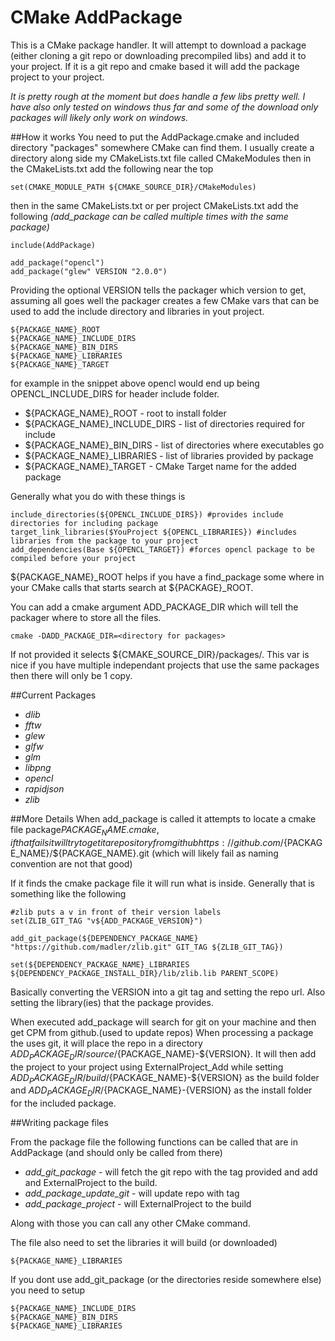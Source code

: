 CMake AddPackage
======

This is a CMake package handler. It will attempt to download a package (either cloning a git repo or downloading precompiled libs) and add it to your project. If it is a git repo and cmake based it will add the package project to your project.

_It is pretty rough at the moment but does handle a few libs pretty well. I have also only tested on windows thus far and some of the download only packages will likely only work on windows._

##How it works
You need to put the AddPackage.cmake and included directory "packages" somewhere CMake can find them. I usually create a directory along side my CMakeLists.txt file called CMakeModules then in the CMakeLists.txt add the following near the top

```
set(CMAKE_MODULE_PATH ${CMAKE_SOURCE_DIR}/CMakeModules)
```

then in the same CMakeLists.txt or per project CMakeLists.txt add the following _(add_package can be called multiple times with the same package)_

```
include(AddPackage)

add_package("opencl")
add_package("glew" VERSION "2.0.0")
```

Providing the optional VERSION tells the packager which version to get, assuming all goes well the packager creates a few CMake vars that can be used to add the include directory and libraries in yout project.
```
${PACKAGE_NAME}_ROOT
${PACKAGE_NAME}_INCLUDE_DIRS 
${PACKAGE_NAME}_BIN_DIRS
${PACKAGE_NAME}_LIBRARIES
${PACKAGE_NAME}_TARGET
```
for example in the snippet above opencl would end up being OPENCL_INCLUDE_DIRS for header include folder.
* ${PACKAGE_NAME}_ROOT - root to install folder
* ${PACKAGE_NAME}_INCLUDE_DIRS - list of directories required for include
* ${PACKAGE_NAME}_BIN_DIRS - list of directories where executables go
* ${PACKAGE_NAME}_LIBRARIES - list of libraries provided by package
* ${PACKAGE_NAME}_TARGET - CMake Target name for the added package

Generally what you do with these things is
```
include_directories(${OPENCL_INCLUDE_DIRS}) #provides include directories for including package
target_link_libraries($YouProject ${OPENCL_LIBRARIES}) #includes libraries from the package to your project
add_dependencies(Base ${OPENCL_TARGET}) #forces opencl package to be compiled before your project
```
${PACKAGE_NAME}_ROOT helps if you have a find_package some where in your CMake calls that starts search at ${PACKAGE}_ROOT.


You can add a cmake argument ADD_PACKAGE_DIR which will tell the packager where to store all the files. 
```
cmake -DADD_PACKAGE_DIR=<directory for packages>
```
If not provided it selects ${CMAKE_SOURCE_DIR}/packages/. This var is nice if you have multiple independant projects that use the same packages then there will only be 1 copy.


##Current Packages
* _dlib_
* _fftw_
* _glew_
* _glfw_
* _glm_
* _libpng_
* _opencl_
* _rapidjson_
* _zlib_

##More Details
When add_package is called it attempts to locate a cmake file package${PACKAGE_NAME}.cmake, if that fails it will try to get it a repository from github https://github.com/${PACKAGE_NAME}/${PACKAGE_NAME}.git (which will likely fail as naming convention are not that good)

If it finds the cmake package file it will run what is inside. Generally that is something like the following
```
#zlib puts a v in front of their version labels
set(ZLIB_GIT_TAG "v${ADD_PACKAGE_VERSION}")

add_git_package(${DEPENDENCY_PACKAGE_NAME} "https://github.com/madler/zlib.git" GIT_TAG ${ZLIB_GIT_TAG})

set(${DEPENDENCY_PACKAGE_NAME}_LIBRARIES ${DEPENDENCY_PACKAGE_INSTALL_DIR}/lib/zlib.lib PARENT_SCOPE)
```
Basically converting the VERSION into a git tag and setting the repo url. Also setting the library(ies) that the package provides.

When executed add_package will search for git on your machine and then get CPM from github.(used to update repos) When processing a package the uses git, it will place the repo in a directory ${ADD_PACKAGE_DIR}/source/${PACKAGE_NAME}-${VERSION}. It will then add the project to your project using ExternalProject_Add while setting ${ADD_PACKAGE_DIR}/build/${PACKAGE_NAME}-${VERSION} as the build folder and ${ADD_PACKAGE_DIR}/${PACKAGE_NAME}-{VERSION} as the install folder for the included package.

##Writing package files

From the package file the following functions can be called that are in AddPackage (and should only be called from there)
* _add_git_package_ - will fetch the git repo with the tag provided and add and ExternalProject to the build.
* _add_package_update_git_ - will update repo with tag
* _add_package_project_ - will ExternalProject to the build

Along with those you can call any other CMake command. 

The file also need to set the libraries it will build (or downloaded)
```
${PACKAGE_NAME}_LIBRARIES
```

If you dont use add_git_package (or the directories reside somewhere else) you need to setup 
```
${PACKAGE_NAME}_INCLUDE_DIRS
${PACKAGE_NAME}_BIN_DIRS
${PACKAGE_NAME}_LIBRARIES
```
